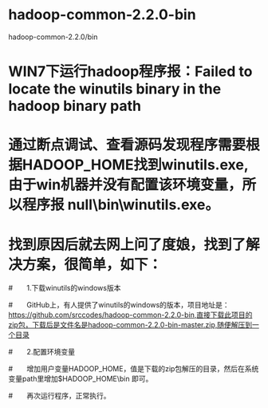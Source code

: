 # hadoop-common-2.2.0-bin
hadoop-common-2.2.0/bin

#  WIN7下运行hadoop程序报：Failed to locate the winutils binary in the hadoop binary path
#  通过断点调试、查看源码发现程序需要根据HADOOP_HOME找到winutils.exe,由于win机器并没有配置该环境变量，所以程序报 null\bin\winutils.exe。
#  找到原因后就去网上问了度娘，找到了解决方案，很简单，如下：

#　　1.下载winutils的windows版本

#　　GitHub上，有人提供了winutils的windows的版本，项目地址是：https://github.com/srccodes/hadoop-common-2.2.0-bin,直接下载此项目的zip包，下载后是文件名是hadoop-common-2.2.0-bin-master.zip,随便解压到一个目录

#　　2.配置环境变量

#　　增加用户变量HADOOP_HOME，值是下载的zip包解压的目录，然后在系统变量path里增加$HADOOP_HOME\bin 即可。　　

#　　再次运行程序，正常执行。
